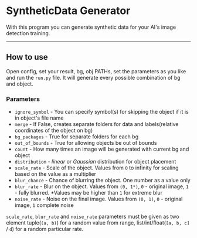# SyntheticData Generator

With this program you can generate synthetic data for your AI's image detection training.

---

## How to use

Open config, set your result, bg, obj PATHs, set the parameters as you like and run the `run.py` file. It will generate every possible combination of bg and object.

### Parameters

* `ignore_symbol` - You can specify symbol(s) for skipping the object if
  it is in object's file name
* `merge` - If False, creates separate folders for data and labels(relative coordinates of the object on bg)
* `bg_packages` - True for separate folders for each bg
* `out_of_bounds` - True for allowing objects be out of bounds
* `count` - How many times an image will be generated with current bg and object
* `distribution` - *linear* or *Gaussian* distribution for object placement
* `scale_rate` - Scale of the object. Values from `0` to infinity for scaling based on the value as a multiplier
* `blur_chance` - Chance of blurring the object. One number as a value only
* `blur_rate` - Blur on the object. Values from `(0, 1*)`, `0` - original image, `1` - fully blurred. *Values may be higher than `1` for extreme blur
* `noise_rate` - Noise on the final image. Values from `(0, 1)`, `0` - original image, `1` complete noise


`scale_rate`, `blur_rate` and `noise_rate` parameters must be given as two element tuple(`(a, b)`) for a random value from range, list/int/float(`[a, b, c]` / `d`) for a random particular rate.
